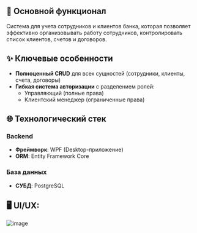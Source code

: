 ## 📌 Основной функционал
Система для учета сотрудников и клиентов банка, которая позволяет эффективно организовывать работу сотрудников, контролировать список клиентов, счетов и договоров.

## ✨ Ключевые особенности
- **Полноценный CRUD** для всех сущностей (сотрудники, клиенты, счета, договоры)
- **Гибкая система авторизации** с разделением ролей:
  - Управляющий (полные права)
  - Клиентский менеджер (ограниченные права)

## 🌐 Технологический стек
### Backend
- **Фреймворк**: WPF (Desktop-приложение)
- **ORM**: Entity Framework Core

### База данных
- **СУБД**: PostgreSQL

## 🖥️ UI/UX:
![image](https://github.com/user-attachments/assets/ddb41769-5c04-4254-a9a0-85257507ad42)
